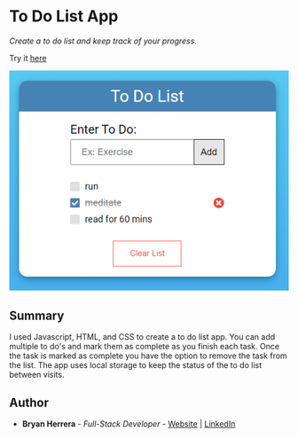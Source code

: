 # To Do List App

*Create a to do list and keep track of your progress.*

Try it [here](https://bcherrera14.github.io/todo-app/)

![To Do List Image](ToDoList.PNG)

## Summary

I used Javascript, HTML, and CSS to create a to do list app. You can add multiple to do's and mark them as complete as you finish each task. Once the task is marked as complete you have the option to remove the task from the list. The app uses local storage to keep the status of the to do list between visits.

## Author

* **Bryan Herrera** - *Full-Stack Developer* - [Website](http://bryan-herrera.com) | [LinkedIn](https://www.linkedin.com/in/bryan-chris-herrera/)  